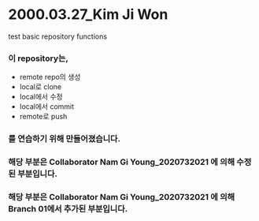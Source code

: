 # 2000.03.27_Kim Ji Won
test basic repository functions

### 이 repository는,
* remote repo의 생성
* local로 clone
* local에서 수정
* local에서 commit
* remote로 push

### 를 연습하기 위해 만들어졌습니다.

### 해당 부분은 Collaborator Nam Gi Young_2020732021 에 의해 수정된 부분입니다.

### 해당 부분은 Collaborator Nam Gi Young_2020732021 에 의해 Branch 01에서 추가된 부분입니다.